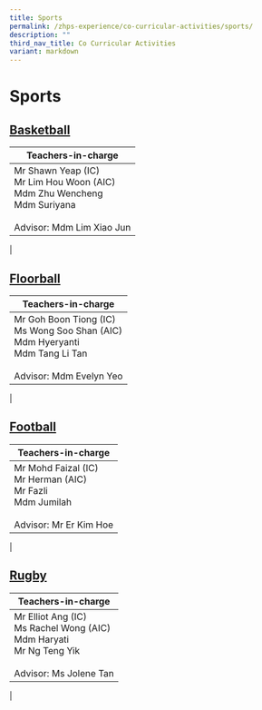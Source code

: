```yaml
---
title: Sports
permalink: /zhps-experience/co-curricular-activities/sports/
description: ""
third_nav_title: Co Curricular Activities
variant: markdown
---
```

# Sports

[Basketball](/sports/basketball)
----------

| Teachers-in-charge |
|---|
| Mr Shawn Yeap (IC)<br>Mr Lim Hou Woon (AIC)<br>Mdm Zhu Wencheng<br>Mdm Suriyana <br><br>Advisor: Mdm Lim Xiao Jun |
|

[Floorball](/sports/floorball)
---------

| Teachers-in-charge |
|---|
| Mr Goh Boon Tiong (IC)<br>Ms Wong Soo Shan (AIC)<br>Mdm Hyeryanti<br>Mdm Tang Li Tan<br><br>Advisor: Mdm Evelyn Yeo |
|

[Football](/sports/football)
--------

| Teachers-in-charge |
|---|
| Mr Mohd Faizal (IC)<br>Mr Herman (AIC)<br>Mr Fazli <br>Mdm Jumilah<br><br>Advisor: Mr Er Kim Hoe |
|

[Rugby](/sports/rugby)
-----

| Teachers-in-charge |
|---|
|  Mr Elliot Ang (IC)<br>Ms Rachel Wong (AIC)<br>Mdm Haryati<br>Mr Ng Teng Yik<br><br>Advisor: Ms Jolene Tan |
|